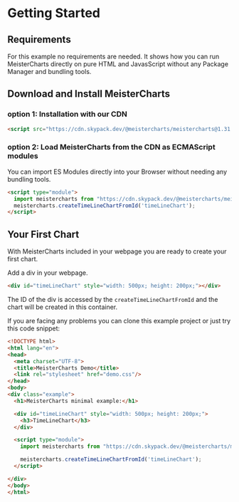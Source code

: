 # Getting Started

## Requirements
For this example no requirements are needed. It shows how you can run MeisterCharts directly on pure
HTML and JavasScript without any Package Manager and bundling tools.

## Download and Install MeisterCharts

### option 1: Installation with our CDN
```HTML
<script src="https://cdn.skypack.dev/@meistercharts/meistercharts@1.31.0"></script>
```

### option 2: Load MeisterCharts from the CDN as ECMAScript modules

You can import ES Modules directly into your Browser without needing any bundling tools.
```HTML
<script type="module">
  import meistercharts from "https://cdn.skypack.dev/@meistercharts/meistercharts@1.31.0";
  meistercharts.createTimeLineChartFromId('timeLineChart');
</script>
```

## Your First Chart
With MeisterCharts included in your webpage you are ready to create your first chart.

Add a div in your webpage.
```html
<div id="timeLineChart" style="width: 500px; height: 200px;"></div>
```

The ID of the div is accessed by the ``createTimeLineChartFromId`` and the
chart will be created in this container.

If you are facing any problems you can clone this example project
or just try this code snippet:

```html
<!DOCTYPE html>
<html lang="en">
<head>
  <meta charset="UTF-8">
  <title>MeisterCharts Demo</title>
  <link rel="stylesheet" href="demo.css"/>
</head>
<body>
<div class="example">
  <h1>MeisterCharts minimal example:</h1>

  <div id="timeLineChart" style="width: 500px; height: 200px;">
    <h3>TimeLineChart</h3>
  </div>

  <script type="module">
    import meistercharts from "https://cdn.skypack.dev/@meistercharts/meistercharts@1.31.0";

    meistercharts.createTimeLineChartFromId('timeLineChart');
  </script>

</div>
</body>
</html>
```



